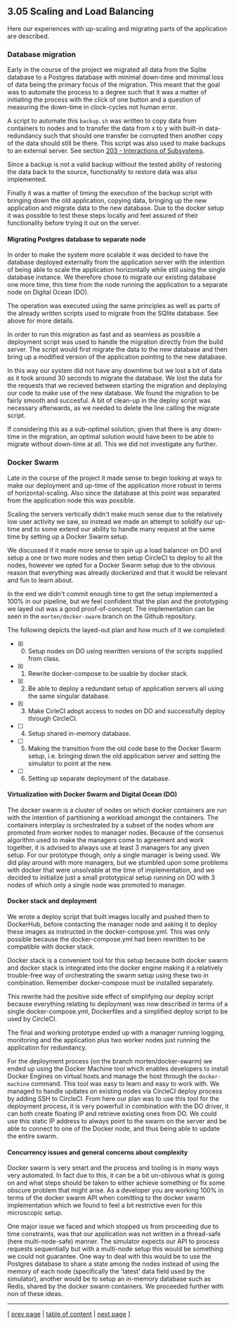 ## 3.05 Scaling and Load Balancing
Here our experiences with up-scaling and migrating parts of the application are described.

### Database migration
Early in the course of the project we migrated all data from the Sqlite database to a Postgres database with minimal down-time and minimal loss of data being the primary focus of the migration. This meant that the goal was to automate the process to a degree such that it was a matter of initiating the process with the click of one button and a question of measuring the down-time in clock-cycles not human error.

A script to automate this `backup.sh` was written to copy data from containers to nodes and to transfer the data from x to y with built-in data-redundancy such that should one transfer be corrupted then another copy of the data should still be there.
This script was also used to make backups to an external server. See section [203 - Interactions of Subsystems](../chapters/203_interactions_of_subsystems.md).

Since a backup is not a valid backup without the tested ability of restoring the data back to the source, functionality to restore data was also implemented.

Finally it was a matter of timing the execution of the backup script with bringing down the old application, copying data, bringing up the new application and migrate data to the new database. Due to the docker setup it was possible to test these steps locally and feel assured of their functionality before trying it out on the server.

#### Migrating Postgres database to separate node
In order to make the system more scalable it was decided to have the database deployed externally from the application server with the intention of being able to scale the application horizontally while still using the single database instance.
We therefore chose to migrate our existing database one more time, this time from the node running the application to a separate node on Digital Ocean (DO). 

The operation was executed using the same principles as well as parts of the already written scripts used to migrate from the SQlite database. See above for more details.

In order to run this migration as fast and as seamless as possible a deployment script was used to handle the migration directly from the build server. The script would first migrate the data to the new database and then bring up a modified version of the application pointing to the new database.

In this way our system did not have any downtime but we lost a bit of data as it took around 30 seconds to migrate the database. We lost the data for the requests that we recieved between starting the migration and deploying our code to make use of the new database. We found the migration to be fairly smooth and succesful. A bit of clean-up in the deploy script was necessary afterwards, as we needed to delete the line calling the migrate script.

If considering this as a sub-optimal solution, given that there is any down-time in the migration, an optimal solution would have been to be able to migrate without down-time at all.
This we did not investigate any further.

### Docker Swarm
Late in the course of the project it made sense to begin looking at ways to make our deployment and up-time of the application more robust in terms of horizontal-scaling. Also since the database at this point was separated from the application node this was possible.

Scaling the servers vertically didn't make much sense due to the relatively low user activity we saw, so instead we made an attempt to solidify our up-time and to some extend our ability to handle many request at the same time by setting up a Docker Swarm setup. 

We discussed if it made more sense to spin up a load balancer on DO and setup a one or two more nodes and then setup CircleCI to deploy to all the nodes, however we opted for a Docker Swarm setup due to the obvious reason that everything was already dockerized and that it would be relevant and fun to learn about.

In the end we didn't commit enough time to get the setup implemented a 100% in our pipeline, but we feel confident that the plan and the prototyping we layed out was a good proof-of-concept.
The implementation can be seen in the `morten/docker-swarm` branch on the Github repository.

The following depicts the layed-out plan and how much of it we completed:
- [x] 0. Setup nodes on DO using rewritten versions of the scripts supplied from class.
- [x] 1. Rewrite docker-compose to be usable by docker stack.
- [x] 2. Be able to deploy a redundant setup of application servers all using the same singular database.
- [x] 3. Make CirleCI adopt access to nodes on DO and successfully deploy through CircleCI.
- [ ] 4. Setup shared in-memory database.
- [ ] 5. Making the transition from the old code base to the Docker Swarm setup, i.e. bringing down the old application server and setting the simulator to point at the new.
- [ ] 6. Setting up separate deployment of the database.

#### Virtualization with Docker Swarm and Digital Ocean (DO)
The docker swarm is a cluster of nodes on which docker containers are run with the intention of partitioning a workload amongst the containers. The containers interplay is orchestrated by a subset of the nodes whom are promoted from worker nodes to manager nodes. 
Because of the consenus algorithm used to make the managers come to agreement and work together, it is advised to always use at least 3 managers for any given setup. For our prototype though, only a single manager is being used. We did play around with more managers, but we stumbled upon some problems with docker that were unsolvable at the time of implementation, and we decided to initialize just a small prototypical setup running on DO with 3 nodes of which only a single node was promoted to manager. 

#### Docker stack and deployment
We wrote a deploy script that built images locally and pushed them to DockerHub, before contacting the manager node and asking it to deploy these images as instructed in the docker-compose.yml. This was only possible because the docker-compose.yml had been rewritten to be compatible with docker stack. 

Docker stack is a convenient tool for this setup because both docker swarm and docker stack is integrated into the docker engine making it a relatively trouble-free way of orchestrating the swarm setup using these two in combination. Remember docker-compose must be installed separately.

This rewrite had the positive side effect of simplifying our deploy script because everything relating to deployment was now described in terms of a single docker-compose.yml, Dockerfiles and a simplified deploy script to be used by CircleCI.

The final and working prototype ended up with a manager running logging, monitoring and the application plus two worker nodes just running the application for redundancy.

For the deployment  process (on the branch morten/docker-swarm) we ended up using the Docker Machine tool which enables developers to install Docker Engines on virtual hosts and manage the host through the `docker-machine` command. This tool was easy to learn and easy to work with. We managed to handle updates on existing nodes via CircleCI deploy process by adding SSH to CircleCI.
From here our plan was to use this tool for the deployment process, it is very powerfull in combination with the DO driver, it can both create floating IP and retrieve existing ones from DO. We could use this static IP address to always point to the swarm on the server and be able to connect to one of the Docker node, and thus being able to update the entire swarm.

#### Concurrency issues and general concerns about complexity
Docker swarm is very smart and the process and tooling is in many ways very automated. In fact due to this, it can be a bit un-obivous what is going on and what steps should be taken to either achieve something or fix some obscure problem that might arise. As a developer you are working 100% in terms of the docker swarm API when comitting to the docker swarm implementation which we found to feel a bit restrictive even for this microscopic setup.

One major issue we faced and which stopped us from proceeding due to time constraints, was that our application was not written in a thread-safe (here multi-node-safe) manner. The simulator expects our API to process requests sequentially but with a multi-node setup this would be something we could not guarantee. One way to deal with this would be to use the Postgres database to share a state among the nodes instead of using the memory of each node (specifically the 'latest' data field used by the simulator), another would be to setup an in-memory database such as Redis, shared by the docker swarm containers. We proceeded further with non of these ideas.

---
[ [prev page](../chapters/304_sec_assessment.md) | [table of content](../table_of_content.md) | [next page](../chapters/400_lessons_learned_perspective.md) ]
